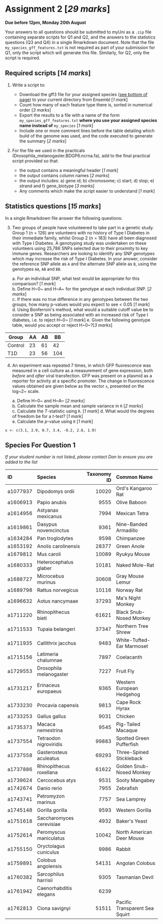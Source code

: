 # Assignment 2 [*29 marks*]

**Due before 12pm, Monday 20th August**

Your answers to all questions should be submitted to myUni as a `.zip` file containing separate scripts for Q1 and Q2, and the answers to the statistics questions (Q3 and Q4) in a single Rmarkdown document.
Note that the file `my_species_gff_features.txt` is not required as part of your submission for Q1, only the script which will generate this file.
Similarly, for Q2, only the script is required.

## Required scripts [*14 marks*]

1. Write a script to:
    + Download the gff3 file for your assigned species ([see bottom of page](#species-for-question-1)) to your current directory from Ensembl [*1 mark*]
    + Count how many of each feature type there is, sorted in numerical order [*3 marks*]
    + Export the results to a file with a name of the form `my_species_gff_features.txt` **where you use your assigned species name instead of** `my_species` [*1 mark*]
    + Include one or more comment lines before the table detailing which build of the genome was used, and the code executed to generate the summary [*2 marks*]

2. For the file we used in the practicals (Drosophila_melanogaster.BDGP6.ncrna.fa), add to the final practical script provided so that:
    + the output contains a meaningful header [*1 mark*]
    + the output contains column names [*2 marks*]
    + the output includes: a) gene id; b) chromosome; c) start; d) stop; e) strand and f) gene_biotype [*3 marks*]
    + Any comments which make the script easier to understand [*1 mark*]

## Statistics questions [*15 marks*]

In a single Rmarkdown file answer the following questions:

3. Two groups of people have volunteered to take part in a genetic study. Group 1 (n = 126) are volunteers with no history of Type I Diabetes in their immediate family, whilst Group 2 (n = 183) have all been diagnosed with Type I Diabetes. A genotyping study was undertaken on these volunteers using 25,786 SNPs selected due to their proximity to key immune genes.
Researchers are looking to identify any SNP genotypes which may increase the risk of Type I Diabetes. In your answer, consider the reference SNP allele as `A` and the alternate SNP allele as `B`, using the genotypes `AA`, `AB` and `BB`.

    a. For an individual SNP, what test would be appropriate for this comparison? [*1 mark*]  
    b. Define H~0~ and H~A~ for the genotype at each individual SNP. [*2 marks*]  
    c. If there was no true difference in any genotypes between the two groups, how many p-values would you expect to see < 0.05 [*1 mark*]  
    d. Using Bonferroni's method, what would a suitable cutoff value be to consider a SNP as being associated with an increased risk of Type I diabetes, i.e. to reject H~0~ [*1 mark*]
    e. Given the following genotype table, would you accept or reject H~0~?[*3 marks*]

| Group | AA   | AB  | BB |
| ----- | ---- | --- | --- |
| Control | 23 | 61  | 42 |
| T1D     | 23 | 56 | 104 |


4. An experiment was repeated 7 times, in which GFP fluorescence was measured in a cell culture as a measurement of gene expression, both *before* and *after* viral transfection.
GFP was present on a plasmid as a reporter for activity at a specific promoter.
The change in fluorescence values obtained are given below as the vector `x`, presented on the log~2~ scale.  

    a. Define H~0~ and H~A~ [*2 marks*]  
    b. Calculate the sample mean and sample variance in `R` [*2 marks*]  
    c. Calculate the *T*-statistic using `R`. [*1 mark*]
    d. What would the degrees of freedom be for a *t*-test? [*1 mark*]  
    e. Calculate the *p*-value using `R` [*1 mark*]


```{r}
x <- c(3.1, 2.9, 0.7, 3.4, -0.2, 2.6, 1.9)
```


## Species For Question 1

*If your student number is not listed, please contact Dan to ensure you are added to the list*

| ID       | Species                  | Taxonomy ID | Common Name                    |
|:---------|:-------------------------|------------:|:-------------------------------|
| a1077937 | Dipodomys ordii          |       10020 | Ord's Kangaroo Rat             |
| a1606913 | Papio anubis             |        9555 | Olive Baboon                   |
| a1614956 | Astyanax mexicanus       |        7994 | Mexican Tetra                  |
| a1619861 | Dasypus novemcinctus     |        9361 | Nine-Banded Armadillo          |
| a1634284 | Pan troglodytes          |        9598 | Chimpanzee                     |
| a1653192 | Anolis carolinensis      |       28377 | Green Anole                    |
| a1679812 | Mus caroli               |       10089 | Ryukyu Mouse                   |
| a1680333 | Heterocephalus glaber    |       10181 | Naked Mole-Rat                 |
| a1688727 | Microcebus murinus       |       30608 | Gray Mouse Lemur               |
| a1689798 | Rattus norvegicus        |       10116 | Norway Rat                     |
| a1696632 | Aotus nancymaae          |       37293 | Ma's Night Monkey              |
| a1711220 | Rhinopithecus bieti      |       61621 | Black Snub-Nosed Monkey        |
| a1711533 | Tupaia belangeri         |       37347 | Northern Tree Shrew            |
| a1711935 | Callithrix jacchus       |        9483 | White-Tufted-Ear Marmoset      |
| a1715156 | Latimeria chalumnae      |        7897 | Coelacanth                     |
| a1729553 | Drosophila melanogaster  |        7227 | Fruit Fly                      |
| a1731217 | Erinaceus europaeus      |        9365 | Western European Hedgehog      |
| a1733230 | Procavia capensis        |        9813 | Cape Rock Hyrax                |
| a1733253 | Gallus gallus            |        9031 | Chicken                        |
| a1735373 | Macaca nemestrina        |        9545 | Pig-Tailed Macaque             |
| a1737554 | Tetraodon nigroviridis   |       99883 | Spotted Green Pufferfish       |
| a1737558 | Gasterosteus aculeatus   |       69293 | Three-Spined Stickleback       |
| a1737886 | Rhinopithecus roxellana  |       61622 | Golden Snub-Nosed Monkey       |
| a1739624 | Cercocebus atys          |        9531 | Sooty Mangabey                 |
| a1742674 | Danio rerio              |        7955 | Zebrafish                      |
| a1743741 | Petromyzon marinus       |        7757 | Sea Lamprey                    |
| a1745148 | Gorilla gorilla          |        9593 | Western Gorilla                |
| a1751618 | Saccharomyces cerevisiae |        4932 | Baker's Yeast                  |
| a1752614 | Peromyscus maniculatus   |       10042 | North American Deer Mouse      |
| a1755150 | Oryctolagus cuniculus    |        9986 | Rabbit                         |
| a1759891 | Colobus angolensis       |       54131 | Angolan Colobus                |
| a1760382 | Sarcophilus harrisii     |        9305 | Tasmanian Devil                |
| a1761942 | Caenorhabditis elegans   |        6239 |                                |
| a1762813 | Ciona savignyi           |       51511 | Pacific Transparent Sea Squirt |